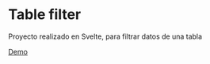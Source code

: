 # Table filter

Proyecto realizado en Svelte, para filtrar datos de una tabla

[Demo](https://62f31954.table-filter-b8v.pages.dev/)
